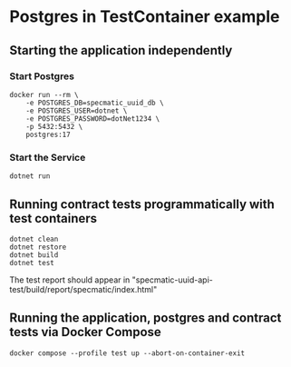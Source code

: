 # Postgres in TestContainer example

## Starting the application independently

### Start Postgres

```shell
docker run --rm \
    -e POSTGRES_DB=specmatic_uuid_db \
    -e POSTGRES_USER=dotnet \
    -e POSTGRES_PASSWORD=dotNet1234 \
    -p 5432:5432 \
    postgres:17
```

### Start the Service

```shell
dotnet run
```

## Running contract tests programmatically with test containers

```shell
dotnet clean
dotnet restore
dotnet build
dotnet test
```

The test report should appear in "specmatic-uuid-api-test/build/report/specmatic/index.html" 

## Running the application, postgres and contract tests via Docker Compose

```shell
docker compose --profile test up --abort-on-container-exit
```